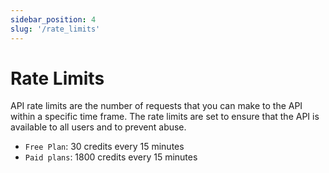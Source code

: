 ```yaml
---
sidebar_position: 4
slug: '/rate_limits'
---
```


# Rate Limits

API rate limits are the number of requests that you can make to the API within a specific time frame. The rate limits are set to ensure that the API is available to all users and to prevent abuse.

- `Free Plan`: 30 credits every 15 minutes
- `Paid plans`: 1800 credits every 15 minutes
